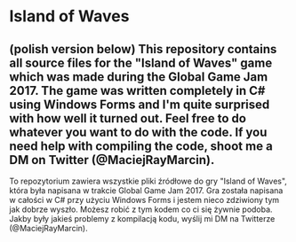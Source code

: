# Island of Waves
(polish version below)
This repository contains all source files for the "Island of Waves" game which was made during the Global Game Jam 2017. The game was written completely in C# using Windows Forms and I'm quite surprised with how well it turned out.
Feel free to do whatever you want to do with the code.
If you need help with compiling the code, shoot me a DM on Twitter (@MaciejRayMarcin).
---
To repozytorium zawiera wszystkie pliki źródłowe do gry "Island of Waves", która była napisana w trakcie Global Game Jam 2017. Gra została napisana w całości w C# przy użyciu Windows Forms i jestem nieco zdziwiony tym jak dobrze wyszło.
Możesz robić z tym kodem co ci się żywnie podoba.
Jakby były jakieś problemy z kompilacją kodu, wyślij mi DM na Twitterze (@MaciejRayMarcin).
